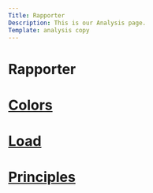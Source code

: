 ```yaml
---
Title: Rapporter
Description: This is our Analysis page.
Template: analysis copy
---
```


<div class="box1">
    <h1>Rapporter</h1>
</div>

<div class="box100">
    <h1> <a href="%base_url%?analysis/01_colors">Colors</a> </h1>
</div>

<div class="box100">
    <h1> <a href="%base_url%?analysis/02_load">Load</a> </h1>
</div>

<div class="box100">
    <h1> <a href="%base_url%?analysis/03_design_principles">Principles</a> </h1>
</div>
